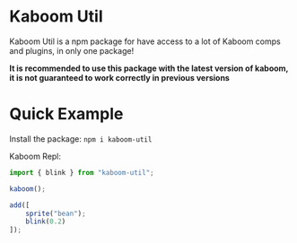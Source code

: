 # Kaboom Util 

Kaboom Util is a npm package for have access to a lot of Kaboom comps and plugins, in only one package!

**It is recommended to use this package with the latest version of kaboom, it is not guaranteed to work correctly in previous versions**

# Quick Example

Install the package: `npm i kaboom-util`

Kaboom Repl: 

```.js
import { blink } from "kaboom-util";

kaboom();

add([
    sprite("bean");
    blink(0.2)
]);
```